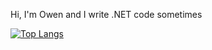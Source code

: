 Hi, I'm Owen and I write .NET code sometimes

[![Top Langs](https://github-readme-stats-newo-2001.vercel.app/api/top-langs/?username=newo-2001&layout=compact&theme=dark&langs_count=8&exclude_repo=github-readme-stats)](https://github.com/anuraghazra/github-readme-stats)
